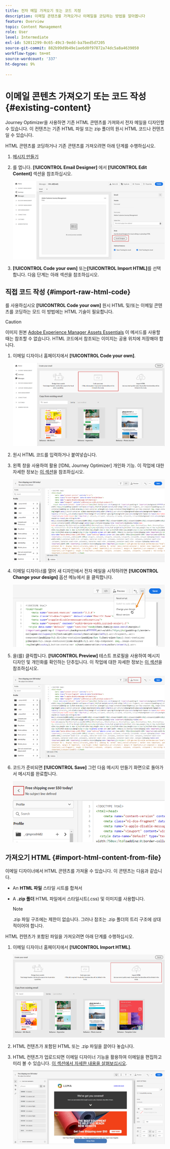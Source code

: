 ```yaml
---
title: 전자 메일 가져오기 또는 코드 지정
description: 이메일 콘텐츠를 가져오거나 이메일을 코딩하는 방법을 알아봅니다
feature: Overview
topic: Content Management
role: User
level: Intermediate
exl-id: 52011299-0c65-49c3-9edd-ba7bed5d7205
source-git-commit: 882b99d9b49e1ae6d0f97872a74dc5a8a4639050
workflow-type: tm+mt
source-wordcount: '337'
ht-degree: 9%

---
```


# 이메일 콘텐츠 가져오기 또는 코드 작성 {#existing-content}

Journey Optimizer을 사용하면 기존 HTML 콘텐츠를 가져와서 전자 메일을 디자인할 수 있습니다. 이 컨텐츠는 기존 HTML 파일 또는 zip 폴더의 원시 HTML 코드나 컨텐츠일 수 있습니다.

HTML 콘텐츠를 코딩하거나 기존 콘텐츠를 가져오려면 아래 단계를 수행하십시오.

1. [메시지 만들기](create-message.md)

1. 를 엽니다. **[!UICONTROL Email Designer]** 에서 **[!UICONTROL Edit Content]** 섹션을 참조하십시오.

   ![](assets/import-html_1.png)

1. **[!UICONTROL Code your own]** 또는&#x200B;**[!UICONTROL Import HTML]**&#x200B;를 선택합니다. 다음 단계는 아래 섹션을 참조하십시오.

## 직접 코드 작성 {#import-raw-html-code}

를 사용하십시오 **[!UICONTROL Code your own]** 원시 HTML 및/또는 이메일 콘텐츠를 코딩하는 모드 이 방법에는 HTML 기술이 필요합니다.

>[!CAUTION]
>
> 이미지 원본 [Adobe Experience Manager Assets Essentials](assets-essentials.md) 이 메서드를 사용할 때는 참조할 수 없습니다. HTML 코드에서 참조되는 이미지는 공용 위치에 저장해야 합니다.

1. 이메일 디자이너 홈페이지에서 **[!UICONTROL Code your own]**.

   ![](assets/code-your-own.png)

1. 원시 HTML 코드를 입력하거나 붙여넣습니다.

1. 왼쪽 창을 사용하여 활용 [!DNL Journey Optimizer] 개인화 기능. 이 작업에 대한 자세한 정보는 [이 섹션](../personalization/personalize.md)을 참조하십시오.

   ![](assets/code-editor.png)

1. 이메일 디자이너를 열어 새 디자인에서 전자 메일을 시작하려면 **[!UICONTROL Change your design]** 옵션 메뉴에서 을 클릭합니다.

   ![](assets/code-editor-change-design.png)

1. 을(를) 클릭합니다. **[!UICONTROL Preview]** 테스트 프로필을 사용하여 메시지 디자인 및 개인화를 확인하는 단추입니다. 이 작업에 대한 자세한 정보는 [이 섹션](preview.md)을 참조하십시오.

   ![](assets/code-editor-preview.png)

1. 코드가 준비되면 **[!UICONTROL Save]** 그런 다음 메시지 만들기 화면으로 돌아가서 메시지를 완료합니다.

   ![](assets/code-editor-save.png)

## 가져오기 HTML {#import-html-content-from-file}

이메일 디자이너에서 HTML 콘텐츠를 가져올 수 있습니다. 이 콘텐츠는 다음과 같습니다.

* An **HTML 파일** 스타일 시트를 합쳐서
* A **.zip 폴더** HTML 파일에서 스타일시트(.css) 및 이미지를 사용합니다.

   >[!NOTE]
   >
   >.zip 파일 구조에는 제한이 없습니다. 그러나 참조는 .zip 폴더의 트리 구조에 상대적이어야 합니다.

HTML 컨텐츠가 포함된 파일을 가져오려면 아래 단계를 수행하십시오.

1. 이메일 디자이너 홈페이지에서 **[!UICONTROL Import HTML]**.

   ![](assets/import-html_2.png)

1. HTML 컨텐츠가 포함된 HTML 또는 .zip 파일을 끌어다 놓습니다.

1. HTML 컨텐츠가 업로드되면 이메일 디자이너 기능을 활용하여 이메일을 편집하고 미리 볼 수 있습니다. [이 섹션에서 자세한 내용을 살펴보십시오](create-email-content.md).

   ![](assets/html-imported.png)
